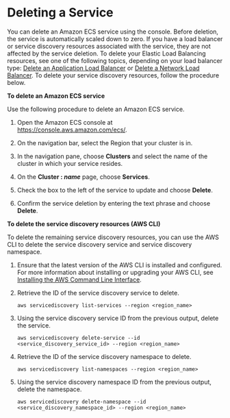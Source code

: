 # Deleting a Service<a name="delete-service"></a>

You can delete an Amazon ECS service using the console\. Before deletion, the service is automatically scaled down to zero\. If you have a load balancer or service discovery resources associated with the service, they are not affected by the service deletion\. To delete your Elastic Load Balancing resources, see one of the following topics, depending on your load balancer type: [Delete an Application Load Balancer](https://docs.aws.amazon.com/elasticloadbalancing/latest/application/load-balancer-delete.html) or [Delete a Network Load Balancer](https://docs.aws.amazon.com/elasticloadbalancing/latest/network/load-balancer-delete.html)\. To delete your service discovery resources, follow the procedure below\.

**To delete an Amazon ECS service**

Use the following procedure to delete an Amazon ECS service\.

1. Open the Amazon ECS console at [https://console\.aws\.amazon\.com/ecs/](https://console.aws.amazon.com/ecs/)\.

1. On the navigation bar, select the Region that your cluster is in\.

1. In the navigation pane, choose **Clusters** and select the name of the cluster in which your service resides\.

1. On the **Cluster : *name*** page, choose **Services**\.

1. Check the box to the left of the service to update and choose **Delete**\.

1. Confirm the service deletion by entering the text phrase and choose **Delete**\.

**To delete the service discovery resources \(AWS CLI\)**

To delete the remaining service discovery resources, you can use the AWS CLI to delete the service discovery service and service discovery namespace\.

1. Ensure that the latest version of the AWS CLI is installed and configured\. For more information about installing or upgrading your AWS CLI, see [Installing the AWS Command Line Interface](https://docs.aws.amazon.com/cli/latest/userguide/installing.html)\.

1. Retrieve the ID of the service discovery service to delete\.

   ```
   aws servicediscovery list-services --region <region_name>
   ```

1. Using the service discovery service ID from the previous output, delete the service\.

   ```
   aws servicediscovery delete-service --id <service_discovery_service_id> --region <region_name>
   ```

1. Retrieve the ID of the service discovery namespace to delete\.

   ```
   aws servicediscovery list-namespaces --region <region_name>
   ```

1. Using the service discovery namespace ID from the previous output, delete the namespace\.

   ```
   aws servicediscovery delete-namespace --id <service_discovery_namespace_id> --region <region_name>
   ```